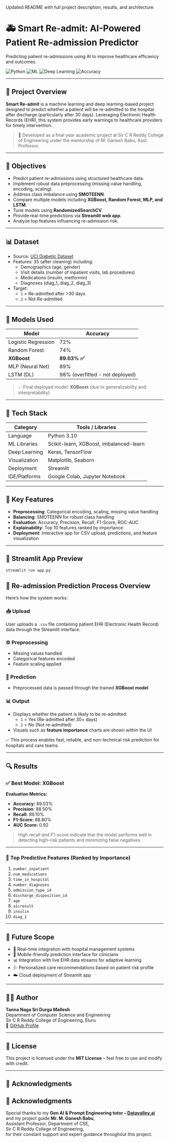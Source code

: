 Updated README with full project description, results, and architecture
# 🚑 Smart Re-admit: AI-Powered Patient Re-admission Predictor

Predicting patient re-admissions using AI to improve healthcare efficiency and outcomes.

![Python](https://img.shields.io/badge/Python-3.10-blue)
![ML](https://img.shields.io/badge/Machine_Learning-Yes-green)
![Deep Learning](https://img.shields.io/badge/Deep_Learning-MLP%20%2F%20LSTM-purple)
![Accuracy](https://img.shields.io/badge/Accuracy-89.03%25-success)

---

## 📌 Project Overview

**Smart Re-admit** is a machine learning and deep learning-based project designed to predict whether a patient will be re-admitted to the hospital after discharge (particularly after 30 days). Leveraging Electronic Health Records (EHR), this system provides early warnings to healthcare providers for timely intervention.

> 🏥 Developed as a final year academic project at Sir C R Reddy College of Engineering under the mentorship of M. Ganesh Babu, Asst. Professor.

---

## 🎯 Objectives

- Predict patient re-admissions using structured healthcare data.
- Implement robust data preprocessing (missing value handling, encoding, scaling).
- Address class imbalance using **SMOTEENN**.
- Compare multiple models including **XGBoost, Random Forest, MLP, and LSTM**.
- Tune models using **RandomizedSearchCV**.
- Provide real-time predictions via **Streamlit web app**.
- Analyze top features influencing re-admission risk.

---

## 📊 Dataset

- Source: [UCI Diabetic Dataset](https://archive.ics.uci.edu/ml/datasets/diabetes+130-us+hospitals+for+years+1999-2008)
- Features: 35 (after cleaning) including:
  - Demographics (age, gender)
  - Visit details (number of inpatient visits, lab procedures)
  - Medications (insulin, metformin)
  - Diagnoses (diag_1, diag_2, diag_3)
- Target:
  - `1` = Re-admitted after >30 days
  - `2` = Not Re-admitted

---

## 🧠 Models Used

| Model              | Accuracy |
|-------------------|----------|
| Logistic Regression | 72%      |
| Random Forest       | 74%      |
| **XGBoost**         | **89.03% ✅** |
| MLP (Neural Net)    | 89%      |
| LSTM (DL)           | 98% (overfitted - not deployed) |

> ✅ Final deployed model: **XGBoost** (due to generalizability and interpretability)

---

## 🧰 Tech Stack

| Category              | Tools / Libraries                        |
|-----------------------|------------------------------------------|
| Language              | Python 3.10                              |
| ML Libraries          | Scikit-learn, XGBoost, imbalanced-learn |
| Deep Learning         | Keras, TensorFlow                        |
| Visualization         | Matplotlib, Seaborn                      |
| Deployment            | Streamlit                                |
| IDE/Platforms         | Google Colab, Jupyter Notebook           |

---

## 🧪 Key Features

- **Preprocessing**: Categorical encoding, scaling, missing value handling
- **Balancing**: SMOTEENN for robust class handling
- **Evaluation**: Accuracy, Precision, Recall, F1-Score, ROC-AUC
- **Explainability**: Top 10 features ranked by importance
- **Deployment**: Interactive app for CSV upload, predictions, and feature visualization

---

## 🧪 Streamlit App Preview

```bash
streamlit run app.py
```
## 🔄 Re-admission Prediction Process Overview

Here’s how the system works:

### 📥 Upload
User uploads a `.csv` file containing patient EHR (Electronic Health Record) data through the Streamlit interface.

### ⚙️ Preprocessing
- Missing values handled
- Categorical features encoded
- Feature scaling applied

### 🧠 Prediction
- Preprocessed data is passed through the trained **XGBoost model**

### 📊 Output
- Displays whether the patient is likely to be re-admitted:
  - `1` = Yes (Re-admitted after 30+ days)
  - `2` = No (Not re-admitted)
- Visuals such as **feature importance** charts are shown within the UI

✅ This process enables fast, reliable, and non-technical risk prediction for hospitals and care teams.

---

## 🔍 Results

### ✅ Best Model: XGBoost

**Evaluation Metrics:**
- **Accuracy:** 89.03%
- **Precision:** 88.50%
- **Recall:** 89.10%
- **F1-Score:** 88.80%
- **AUC Score:** 0.92

> High recall and F1-score indicate that the model performs well in detecting high-risk patients and minimizing false negatives.

---

### 🔬 Top Predictive Features (Ranked by Importance)

1. `number_inpatient`  
2. `num_medications`  
3. `time_in_hospital`  
4. `number_diagnoses`  
5. `admission_type_id`  
6. `discharge_disposition_id`  
7. `age`  
8. `a1cresult`  
9. `insulin`  
10. `diag_1`

---

## 🚀 Future Scope

- 🔄 Real-time integration with hospital management systems
- 📱 Mobile-friendly prediction interface for clinicians
- 📊 Integration with live EHR data streams for adaptive learning
- 🩺 Personalized care recommendations based on patient risk profile
- ☁️ Cloud deployment of Streamlit app

---

## 🧑‍💻 Author

**Tanna Naga Sri Durga Mallesh**  
Department of Computer Science and Engineering  
Sir C R Reddy College of Engineering, Eluru  
🔗 [GitHub Profile](https://github.com/TNSDMallesh)

---

## 📜 License

This project is licensed under the **MIT License** – feel free to use and modify with credit.

---

## 🤝 Acknowledgments

## 🤝 Acknowledgments

Special thanks to my **Gen AI & Prompt Engineering tutor – [Datavalley.ai](https://datavalley.ai)**  
and my project guide **Mr. M. Ganesh Babu**,  
Assistant Professor, Department of CSE,  
Sir C R Reddy College of Engineering,  
for their constant support and expert guidance throughout this project.
